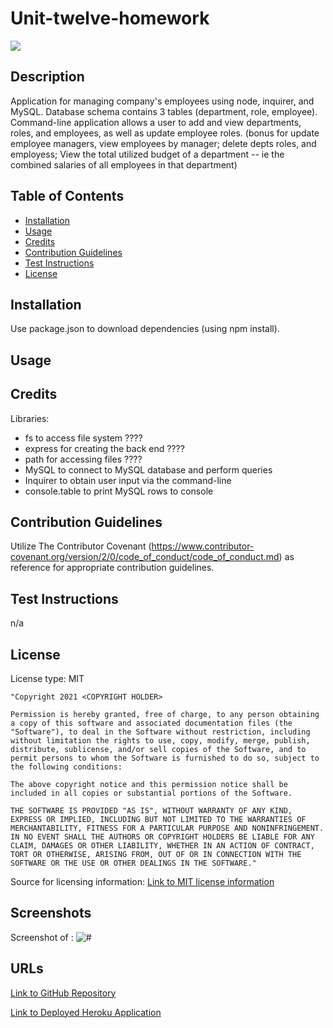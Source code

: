 # Unit-twelve-homework


<img src='https://img.shields.io/badge/License-MIT-yellow.svg'>

## Description
Application for managing company's employees using node, inquirer, and MySQL. Database schema contains 3 tables (department, role, employee). Command-line application allows a user to add and view departments, roles, and employees, as well as update employee roles. (bonus for update employee managers, view employees by manager; delete depts roles, and employess; View the total utilized budget of a department -- ie the combined salaries of all employees in that department)

## Table of Contents 
 - [Installation](#installation)
 - [Usage](#usage)
 - [Credits](#credits)
 - [Contribution Guidelines](#contribution-guidelines)
 - [Test Instructions](#test-instructions)
 - [License](#license)

## Installation
Use package.json to download dependencies (using npm install).

## Usage


## Credits
Libraries:
* fs to access file system ????
* express for creating the back end ????
* path for accessing files ????
* MySQL to connect to MySQL database and perform queries
* Inquirer to obtain user input via the command-line
* console.table to print MySQL rows to console

## Contribution Guidelines
Utilize The Contributor Covenant (https://www.contributor-covenant.org/version/2/0/code_of_conduct/code_of_conduct.md) as reference for appropriate contribution guidelines.

## Test Instructions
n/a

## License
License type: MIT

    "Copyright 2021 <COPYRIGHT HOLDER>

    Permission is hereby granted, free of charge, to any person obtaining a copy of this software and associated documentation files (the "Software"), to deal in the Software without restriction, including without limitation the rights to use, copy, modify, merge, publish, distribute, sublicense, and/or sell copies of the Software, and to permit persons to whom the Software is furnished to do so, subject to the following conditions:
    
    The above copyright notice and this permission notice shall be included in all copies or substantial portions of the Software.
    
    THE SOFTWARE IS PROVIDED "AS IS", WITHOUT WARRANTY OF ANY KIND, EXPRESS OR IMPLIED, INCLUDING BUT NOT LIMITED TO THE WARRANTIES OF MERCHANTABILITY, FITNESS FOR A PARTICULAR PURPOSE AND NONINFRINGEMENT. IN NO EVENT SHALL THE AUTHORS OR COPYRIGHT HOLDERS BE LIABLE FOR ANY CLAIM, DAMAGES OR OTHER LIABILITY, WHETHER IN AN ACTION OF CONTRACT, TORT OR OTHERWISE, ARISING FROM, OUT OF OR IN CONNECTION WITH THE SOFTWARE OR THE USE OR OTHER DEALINGS IN THE SOFTWARE."

Source for licensing information: <a href="https://opensource.org/licenses/MIT">Link to MIT license information</a>

## Screenshots

Screenshot of :
<img src='#' alt = '#'>


## URLs
<a href="https://github.com/mlward639/Unit-twelve-homework">Link to GitHub Repository</a>

<a href="#">Link to Deployed Heroku Application</a>
